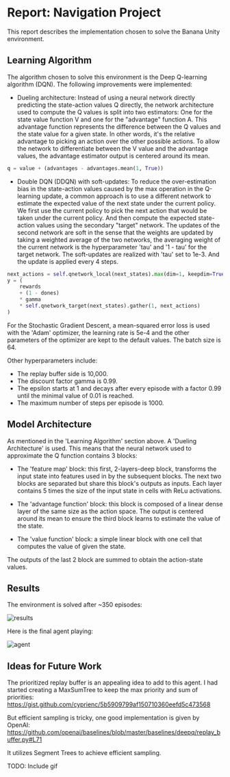 # Report: Navigation Project

This report describes the implementation chosen to solve the Banana Unity environment. 

## Learning Algorithm

The algorithm chosen to solve this environment is the Deep Q-learning algorithm (DQN). 
The following improvements were implemented:
-   Dueling architecture: 
        Instead of using a neural network directly predicting the state-action values Q directly, 
        the network architecture used to compute the Q values is split into two estimators: 
        One for the state value function V and one for the "advantage" function A. 
        This advantage function represents the difference between the Q values and the state value for a given state.
        In other words, it's the relative advantage to picking an action over the other possible actions. 
        To allow the network to differentiate between the V value and the advantage values, 
        the advantage estimator output is centered around its mean.
        
```python
q = value + (advantages - advantages.mean(1, True))
```

- Double DQN (DDQN) with soft-updates:
        To reduce the over-estimation bias in the state-action values caused by the max operation 
        in the Q-learning update, a common approach is to use a different network to estimate the expected
        value of the next state under the current policy. We first use the current policy to pick the next action
        that would be taken under the current policy. And then compute the expected state-action values using the 
        secondary "target" network. The updates of the second network are soft in the sense that the weights are 
        updated by taking a weighted average of the two networks, the averaging weight of the current network is the 
        hyperparameter 'tau' and '1 - tau' for the target network. The soft-updates are realized with 'tau' set to 1e-3.
        And the update is applied every 4 steps.
  
```python
next_actions = self.qnetwork_local(next_states).max(dim=1, keepdim=True)[1]
y = (
    rewards
    + (1 - dones)
    * gamma
    * self.qnetwork_target(next_states).gather(1, next_actions)
)
```

For the Stochastic Gradient Descent, a mean-squared error loss is used with the 'Adam' optimizer, 
the learning rate is 5e-4 and the other parameters of the optimizer are kept to the default values. 
The batch size is 64. 

Other hyperparameters include:
- The replay buffer side is 10,000.
- The discount factor gamma is 0.99.
- The epsilon starts at 1 and decays after every episode with a factor 0.99 until the minimal value of 0.01 is reached.
- The maximum number of steps per episode is 1000.

## Model Architecture

As mentioned in the 'Learning Algorithm' section above. A 'Dueling Architecture' is used. This means
that the neural network used to approximate the Q function contains 3 blocks:
- The 'feature map' block: this first, 2-layers-deep block, transforms the input state into features used in by 
  the subsequent blocks. The next two blocks are separated but share this block's outputs as inputs. 
  Each layer contains 5 times the size of the input state in cells with ReLu activations.

- The 'advantage function' block: this block is composed of a linear dense layer of the same size as the action space. 
  The output is centered around its mean to ensure the third block learns to estimate the value of the state.
  
- The 'value function' block: a simple linear block with one cell that computes the value of given the state.

The outputs of the last 2 block are summed to obtain the action-state values. 

## Results

The environment is solved after ~350 episodes:

![results](https://user-images.githubusercontent.com/5805228/117455292-f51bb900-af3e-11eb-9fcc-845c9225973f.png)

Here is the final agent playing:

![agent](https://i.imgur.com/BrTnwFp.gif)


## Ideas for Future Work

The prioritized replay buffer is an appealing idea to add to this agent. 
I had started creating a MaxSumTree to keep the max priority and sum of priorities: 
https://gist.github.com/cyprienc/5b5909799af150710360eefd5c473568

But efficient sampling is tricky, one good implementation is given by OpenAI: https://github.com/openai/baselines/blob/master/baselines/deepq/replay_buffer.py#L71

It utilizes Segment Trees to achieve efficient sampling.


TODO: Include gif
